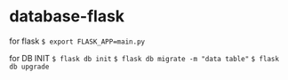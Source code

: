 # database-flask

for flask
```$ export FLASK_APP=main.py```

for DB INIT
```$ flask db init```
```$ flask db migrate -m "data table"```
```$ flask db upgrade```


